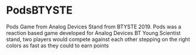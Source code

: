 # PodsBTYSTE
Pods Game from Analog Devices Stand from BTYSTE 2019.
Pods was a reaction based game developed for Analog Devices BT Young Scientist stand, two players would compete against each other stepping on the right colors as fast as they could to earn points
